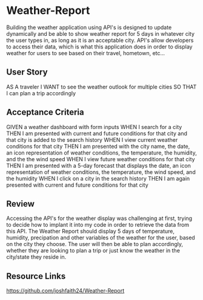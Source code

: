 # Weather-Report
Building the weather application using API's is designed
to update dynamically and be able to show weather report for 5 days
in whatever city the user types in, as long as it is an acceptable
city. API's allow developers to access their data, which is what 
this application does in order to display weather for users to see
based on their travel, hometown, etc...

## User Story
AS A traveler
I WANT to see the weather outlook for multiple cities
SO THAT I can plan a trip accordingly

## Acceptance Criteria
GIVEN a weather dashboard with form inputs
WHEN I search for a city
THEN I am presented with current and future conditions for that city and that city is added to the search history
WHEN I view current weather conditions for that city
THEN I am presented with the city name, the date, an icon representation of weather conditions, the temperature, the humidity, and the the wind speed
WHEN I view future weather conditions for that city
THEN I am presented with a 5-day forecast that displays the date, an icon representation of weather conditions, the temperature, the wind speed, and the humidity
WHEN I click on a city in the search history
THEN I am again presented with current and future conditions for that city

## Review
Accessing the API's for the weather display was challenging at first,
trying to decide how to implant it into my code in order to retrieve
the data from this API. The Weather Report should display 5 days of temperature, humidity, precipation and other variables of the weather for
the user, based on the city they choose. The user will then be able to plan accordingly, whether they are looking to plan a trip or just know the weather in the city/state they reside in. 

## Resource Links
https://github.com/joshfaith24/Weather-Report